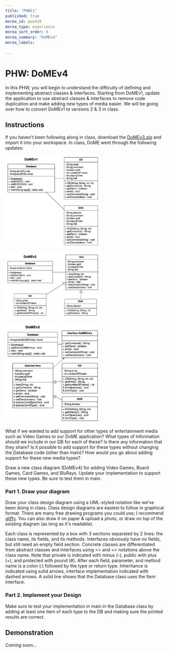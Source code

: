 ```yaml
---
title: "PHW11"
published: true
morea_id: pwod10
morea_type: experience
morea_sort_order: 6
morea_summary: "DoMEv4"
morea_labels:

---
```


# PHW: DoMEv4

In this PHW, you will begin to understand the difficulty of defining and implementing abstract classes & interfaces. Starting from DoMEv1, update the application to use abstract classes & interfaces to remove code duplication and make adding new types of media easier. We will be going over how to convert DoMEv1 to versions 2 & 3 in class.

<!--{% include wod-times.html Rx="<15 min" Av="15-30 min" Sd="30-45 min" DNF="45+ min" %}-->

## Instructions


If you haven't been following along in class, download the [DoMEv3.zip](DoMEv3.zip) and import it into your workspace. In class, DoME went through the following updates:

<a href="DoMEv1.png"><img src="DoMEv1.png" width="300"></a>

<a href="DoMEv2.png"><img src="DoMEv2.png" width="300"></a>

<a href="DoMEv3.png"><img src="DoMEv3.png" width="300"></a>

What if we wanted to add support for other types of entertainment media such as Video Games to our DoME application? What types of information should we include in our DB for each of these? Is there any information that they share? Is it possible to add support for these types without changing the Database code (other than main)? How would you go about adding support for these new media types?

Draw a new class diagram (DoMEv4) for adding Video Games, Board Games,  Card Games, and BluRays. Update your implementation to support these new types. Be sure to test them in main.  

### Part 1. Draw your diagram

Draw your class design diagram using a UML-styled notation like we’ve been doing in class. Class design diagrams are easiest to follow in graphical format. There are many free drawing programs you could use; I recommend [gliffy](http://www.gliffy.com/uml-software/). You can also draw it on paper & upload a photo, or draw on top of the existing diagram (as long as it's readable).

Each class is represented by a box with 3 sections separated by 2 lines: the class name, its fields, and its methods. Interfaces obviously have no fields, but still need an empty field section. Concrete classes are differentiated from abstract classes and interfaces using <<abstract>> and <<interface>> notations above the class name. Note that private is indicated with minus (-), public with plus (+), and protected with pound (#). After each field, parameter, and method name is a colon (:) followed by the type or return type.  Inheritance is indicated using solid arrows, interface implementation indicated with dashed arrows. A solid line shows that the Database class uses the Item interface.

### Part 2. Implement your Design

Make sure to test your implementation in main in the Database class by adding at least one item of each type to the DB and making sure the printed results are correct.

## Demonstration

*Coming soon...*

<!--Once you've finished doing the WOD a single time, watch me do it:

{% include youtube.html id="Gnc0hJ2mPs4" %}-->

